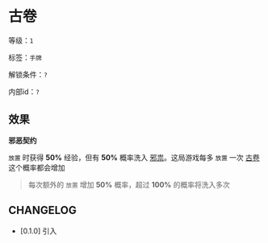 # 古卷

等级：`1`

标签：`手牌`

解锁条件：`?`

内部id：`?`

## 效果

**邪恶契约**

`放置` 时获得 **50%** 经验，但有 **50%** 概率洗入 [邪祟](../卡牌组/邪祟.md)。这局游戏每多 `放置` 一次 [古卷](古卷.md) 这个概率都会增加
> 每次额外的 `放置` 增加 **50%** 概率，超过 **100%** 的概率将洗入多次

## CHANGELOG

- [0.1.0] 引入
